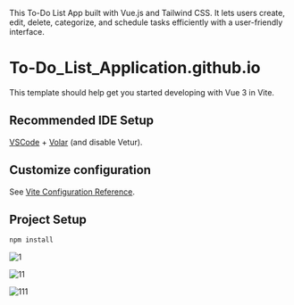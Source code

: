 This To-Do List App built with Vue.js and Tailwind CSS. It lets users create, edit, delete, categorize, and schedule tasks efficiently with a user-friendly interface.


# To-Do_List_Application.github.io

This template should help get you started developing with Vue 3 in Vite.

## Recommended IDE Setup

[VSCode](https://code.visualstudio.com/) + [Volar](https://marketplace.visualstudio.com/items?itemName=Vue.volar) (and disable Vetur).

## Customize configuration

See [Vite Configuration Reference](https://vite.dev/config/).

## Project Setup

```sh
npm install
```


![1](https://github.com/user-attachments/assets/397da7bd-e286-4a03-8162-54720a913cbb)

![11](https://github.com/user-attachments/assets/87cb59a1-5381-4009-aa68-de5bdd060983)

![111](https://github.com/user-attachments/assets/1af1b549-e4e9-414a-b277-5a4b6c105867)
